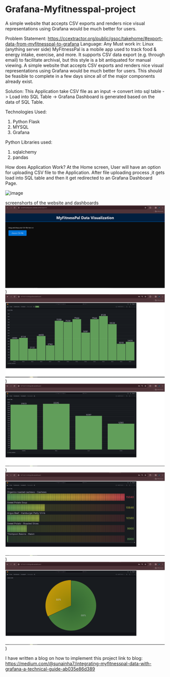 # Grafana-Myfitnesspal-project
 A simple website that accepts CSV exports and renders nice visual representations using Grafana would be much better for users.
 
Problem Statement:
https://ccextractor.org/public/gsoc/takehome/#export-data-from-myfitnesspal-to-grafana
Language: Any
Must work in: Linux (anything server side)
MyFitnessPal is a mobile app used to track food & energy intake, exercise, and more. It supports CSV data export (e.g. through email) to facilitate archival, but this style is a bit antiquated for manual viewing.
A simple website that accepts CSV exports and renders nice visual representations using Grafana would be much better for users. This should be feasible to complete in a few days since all of the major components already exist.

Solution:
This Application take CSV file as an input -> convert into sql table -> Load into SQL Table -> Grafana Dashboard is generated based on the data of SQL Table.

Technologies Used:
1) Python Flask
2) MYSQL
3) Grafana
   
Python Libraries used:
1) sqlalchemy
2) pandas

How does Application Work?
At the Home screen, User will have an option for uploading CSV file to the Application. After file uploading process ,it gets load into SQL table and then it get redirected to an Grafana Dashboard Page.

![image](https://github.com/sunainha-vijay/Grafana-Myfitnesspal-project/assets/113001688/31359e49-ca64-433d-8243-9f3ab3a21ffc)


screenshorts of the website and dashboards
![Image Alt text](images/website2.PNG "website"))
![Image Alt text](images/fooddash1.PNG "dashboard1"))
![Image Alt text](images/fooddash2.PNG "dashboard2"))
![Image Alt text](images/fooddash3.PNG "dashboard3"))
![Image Alt text](images/fooddash4.PNG "dashboard4"))

I have written a blog on how to implement this project
link to blog: https://medium.com/@sunainha7/integrating-myfitnesspal-data-with-grafana-a-technical-guide-ab035e86d389 
